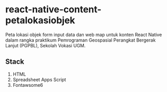 # react-native-content-petalokasiobjek

Peta lokasi objek form input data dan web map untuk konten React Native dalam rangka praktikum Pemrograman Geospasial Perangkat Bergerak Lanjut (PGPBL), Sekolah Vokasi UGM.

## Stack
1. HTML
2. Spreadsheet Apps Script
3. Fontawsome6